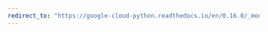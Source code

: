 ```yaml
---
redirect_to: "https://google-cloud-python.readthedocs.io/en/0.16.0/_modules/gcloud/logging/logger.html"
---
```


